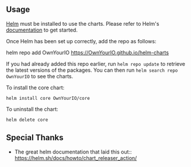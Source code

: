 ## Usage

[Helm](https://helm.sh) must be installed to use the charts.  Please refer to
Helm's [documentation](https://helm.sh/docs) to get started.

Once Helm has been set up correctly, add the repo as follows:

  helm repo add OwnYourIO https://OwnYourIO.github.io/helm-charts

If you had already added this repo earlier, run `helm repo update` to retrieve
the latest versions of the packages.  You can then run `helm search repo
OwnYourIO` to see the charts.

To install the core chart:

    helm install core OwnYourIO/core

To uninstall the chart:

    helm delete core

## Special Thanks

- The great helm documentation that laid this out:: https://helm.sh/docs/howto/chart_releaser_action/
